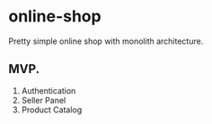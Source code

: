 # online-shop

Pretty simple online shop with monolith architecture. 

## MVP.

1. Authentication
2. Seller Panel
3. Product Catalog